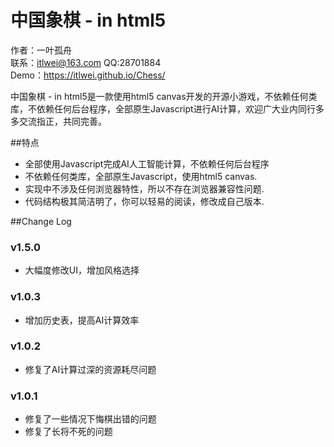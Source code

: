 中国象棋 - in html5
===========

作者：一叶孤舟<br>
联系：itlwei@163.com  QQ:28701884<br>
Demo：https://itlwei.github.io/Chess/

中国象棋 - in html5是一款使用html5 canvas开发的开源小游戏，不依赖任何类库，不依赖任何后台程序，全部原生Javascript进行AI计算，欢迎广大业内同行多多交流指正，共同完善。

##特点

* 全部使用Javascript完成AI人工智能计算，不依赖任何后台程序
* 不依赖任何类库，全部原生Javascript，使用html5 canvas.
* 实现中不涉及任何浏览器特性，所以不存在浏览器兼容性问题.
* 代码结构极其简洁明了，你可以轻易的阅读，修改成自己版本.

##Change Log

### v1.5.0
* 大幅度修改UI，增加风格选择

### v1.0.3
* 增加历史表，提高AI计算效率

### v1.0.2
* 修复了AI计算过深的资源耗尽问题

### v1.0.1
* 修复了一些情况下悔棋出错的问题
* 修复了长将不死的问题
